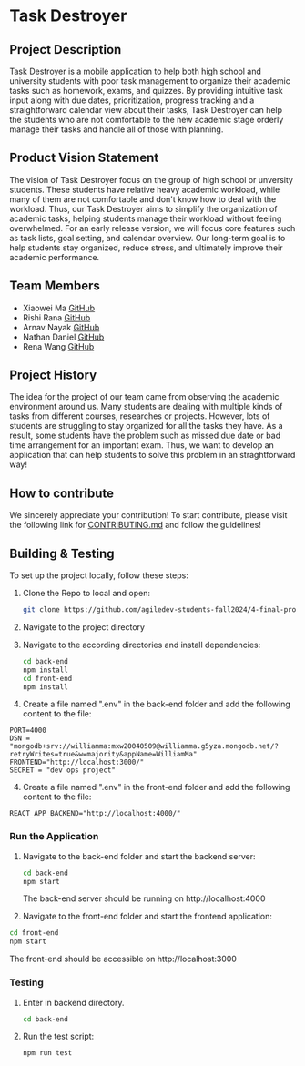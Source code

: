 # Task Destroyer

## Project Description

Task Destroyer is a mobile application to help both high school and university students with poor task management to organize their academic tasks such as homework, exams, and quizzes. By providing intuitive task input along with due dates, prioritization, progress tracking and a straightforward calendar view about their tasks, Task Destroyer can help the students who are not comfortable to the new academic stage orderly manage their tasks and handle all of those with planning.

## Product Vision Statement

The vision of Task Destroyer focus on the group of high school or unversity students. These students have relative heavy academic workload, while many of them are not comfortable and don't know how to deal with the workload. Thus, our Task Destroyer aims to simplify the organization of academic tasks, helping students manage their workload without feeling overwhelmed. For an early release version, we will focus core features such as task lists, goal setting, and calendar overview. Our long-term goal is to help students stay organized, reduce stress, and ultimately improve their academic performance.

## Team Members

- Xiaowei Ma [GitHub](https://github.com/WillliamMa)
- Rishi Rana [GitHub](https://github.com/Rishi-Rana1)
- Arnav Nayak [GitHub](https://github.com/ern-02)
- Nathan Daniel [GitHub](https://github.com/WayyGood)
- Rena Wang [GitHub](https://github.com/nomegustaexam)

## Project History

The idea for the project of our team came from observing the academic environment around us. Many students are dealing with multiple kinds of tasks from different courses, researches or projects. However, lots of students are struggling to stay organized for all the tasks they have. As a result, some students have the problem such as missed due date or bad time arrangement for an important exam. Thus, we want to develop an application that can help students to solve this problem in an straghtforward way!

## How to contribute

We sincerely appreciate your contribution! To start contribute, please visit the following link for [CONTRIBUTING.md](./CONTRIBUTING.md) and follow the guidelines!

## Building & Testing

To set up the project locally, follow these steps:

1. Clone the Repo to local and open:

   ```bash
   git clone https://github.com/agiledev-students-fall2024/4-final-project-task-destroyer.git
   ```

2. Navigate to the project directory

3. Navigate to the according directories and install dependencies:

   ```bash
   cd back-end
   npm install
   cd front-end
   npm install
   ```

4. Create a file named ".env" in the back-end folder and add the following content to the file:

```
PORT=4000
DSN = "mongodb+srv://williamma:mxw20040509@williamma.g5yza.mongodb.net/?retryWrites=true&w=majority&appName=WilliamMa"
FRONTEND="http://localhost:3000/"
SECRET = "dev ops project"
```

4. Create a file named ".env" in the front-end folder and add the following content to the file:

```
REACT_APP_BACKEND="http://localhost:4000/"
```

### Run the Application

1. Navigate to the back-end folder and start the backend server:

   ```bash
   cd back-end
   npm start
   ```
   The back-end server should be running on http://localhost:4000

2.  Navigate to the front-end folder and start the frontend application:
   
   ```bash
   cd front-end
   npm start
   ```
   The front-end should be accessible on http://localhost:3000

### Testing

1. Enter in backend directory.
   ```bash
   cd back-end
   ```
2. Run the test script:
   ```bash
   npm run test
   ```
